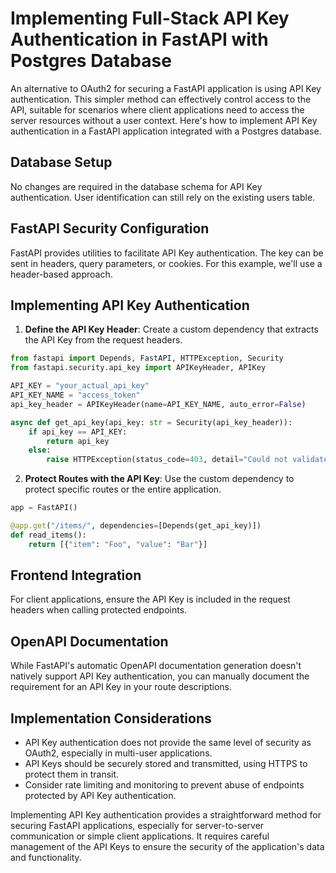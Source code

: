 # Implementing Full-Stack API Key Authentication in FastAPI with Postgres Database

An alternative to OAuth2 for securing a FastAPI application is using API Key authentication. This simpler method can effectively control access to the API, suitable for scenarios where client applications need to access the server resources without a user context. Here's how to implement API Key authentication in a FastAPI application integrated with a Postgres database.

## Database Setup
No changes are required in the database schema for API Key authentication. User identification can still rely on the existing users table.

## FastAPI Security Configuration
FastAPI provides utilities to facilitate API Key authentication. The key can be sent in headers, query parameters, or cookies. For this example, we'll use a header-based approach.

## Implementing API Key Authentication
1. **Define the API Key Header**: Create a custom dependency that extracts the API Key from the request headers.

```python
from fastapi import Depends, FastAPI, HTTPException, Security
from fastapi.security.api_key import APIKeyHeader, APIKey

API_KEY = "your_actual_api_key"
API_KEY_NAME = "access_token"
api_key_header = APIKeyHeader(name=API_KEY_NAME, auto_error=False)

async def get_api_key(api_key: str = Security(api_key_header)):
    if api_key == API_KEY:
        return api_key
    else:
        raise HTTPException(status_code=403, detail="Could not validate credentials")
```

2. **Protect Routes with the API Key**: Use the custom dependency to protect specific routes or the entire application.

```python
app = FastAPI()

@app.get("/items/", dependencies=[Depends(get_api_key)])
def read_items():
    return [{"item": "Foo", "value": "Bar"}]
```

## Frontend Integration
For client applications, ensure the API Key is included in the request headers when calling protected endpoints.

## OpenAPI Documentation
While FastAPI's automatic OpenAPI documentation generation doesn't natively support API Key authentication, you can manually document the requirement for an API Key in your route descriptions.

## Implementation Considerations
- API Key authentication does not provide the same level of security as OAuth2, especially in multi-user applications.
- API Keys should be securely stored and transmitted, using HTTPS to protect them in transit.
- Consider rate limiting and monitoring to prevent abuse of endpoints protected by API Key authentication.

Implementing API Key authentication provides a straightforward method for securing FastAPI applications, especially for server-to-server communication or simple client applications. It requires careful management of the API Keys to ensure the security of the application's data and functionality.